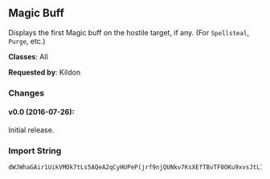 ## Magic Buff

Displays the first Magic buff on the hostile target, if any. (For `Spellsteal`,
`Purge`, etc.)

**Classes**: All

**Requested by**: Kildon

### Changes

#### v0.0 (2016-07-26):

Initial release.

### Import String

    dWJWhaGAir1UikVMOk7tLs5AQeA2qCyHUPeP(jrf9njQUNkv7KsXEfTBvTF0OKu9xvsJtLITbjCzPgSYWLKoiKYPKuogGCovkzHevAPQezXQeSCqpuLs1tjzzqspNitesetvctgOPt1WOuDvIk8mjsUoHncjkFgk2muTDjXhHePzbLMgrv9DivpwflIsPrdW4buNuLOULeLttX5LiwPGBtj)MuNaLfPcmlsv84g9lLfPY8gpls1ri5ARuHOpreo04UZffW41(RWaI(er4GnoSLaC53ByLic3Do7YSFrgq0NichsuYVuJdBjaC35k7w36wmGOpreojaAbcOcGgDgq0Nic3RrNbgq0NichU4pUr)CWgh2saQxJboooodo3RDo54n(ThF0CpEKxDBRIelPH2ILZwpcX0UT14Ca9ZbBxaFU(bzGJJJdxd5mC35acl3fTZbQzGJJJJJJJdrFIiCF0QXYDflN3a7cyJL7OfVJLdSVGahVOKQnwoqbm6g9JLRbUQbgDJ(lmwn3Do54nUCf441T1JqmTBlwotng44444444m4CV25(OvZ5a6N7cWokpU(bzGJJJJJJJZGZb2xqGJxus1M7(DoBlDeJ5ylNdOFg444444444444qt2hTASCOjZBGDbSXYHMSJw8owo0KbkGr3OFSCOjRbUQbgDJ(lmwn3DUpA1y58gyxaBSChT4DSCGcy0n6hlxdCvdm6g9xySAg444444444444GTlGpNdfndCCCCCCCC9dYahhhx)Gm0pidmGl(JB0phAYCObdMgwVgdCCCCVgDU7CO02lmwD9AmWXXXzW5En6CLXHeL8l14Wwca3TXbBCylb4YV3Wkreohq)mWXXXXXXXjbqlqava0OZDNd24Wwcq9AmWXXXXXXXHeL8l14Wwca3DUxJodCCCC9dYahhhhSDb85KaOfiGkaA0zOFWubQVEesU2kLB6PNQ4Xnv6cObdMgwAnyN2ugq2t1rRra1O)PCtfylDsfAWdxf7YSZHQDGqrz2lVmurrQansOCXFCtLovreKubOnya4PnY)MuzatvPJymho5kWXtL5n(1J2Qks7nyAdqPcrhbZIubAWXnhbIxswKklbIBYI0tpv4XJB0FwKklbIBYI0tpvvRu1Ji97zrQSeiUjlsp9ubJNolsLLaXnzr6PNkOgPZIuzjqCtwKE6PYJi97zrQSeiUjlsp90t1lSkGgmyAOuAdqPc2ym6VOKQDQmh9NkhAWGPHzrQoa6J8sLOky07uDesU2kv4I)4g9xVghSDb85Icy8A)vK5qdgmnSEnU(bzGbgyGbgyGHuDesU2cLiGr3O)uHl(JB0F9ACW2fWNlkGXR9xrgOagDJ(XYffW41(RiRbUQbgDJ(lmwnx)GP6iKCT1Lp6pv4I)4g9xVghSDb85Icy8A)vK5nWUa2C9dYadmWadmWadmWqQocjxBzt0QtfU4pUr)1RXbBxaFUOagV2FfzF0Q56hKbgyGbgyivhHKRTuE8ipPuHl(JB0F9ACW2fWNlkGXR9xr2rlENRFqg4444yGJJJJboooog4444yGJJJJboooog4444yGJJJJbgs1ri5ARIgyxa7uXadP6iKCT1vagWovUXQbt1ri5ARREjv7uj5rxiLkVKQDQocjxBLEQeVdnyW0WSivhHKRTsfU4pUr)1RXbBxaFohkAU(btpvOBaDaPnY)MubSCIJl1EAtz2Lz3UDGqfv7LBVuaH6ftvjYjoUu7jkRC7Lcf3u(nLdeQLxQsHIYVjXlt(Oi9uzLkWujLkuLHQm7YUjvvsBas(Ocu6zc
     
